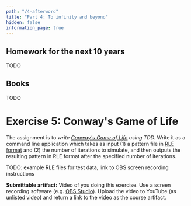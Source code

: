 ```yaml
---
path: "/4-afterword"
title: "Part 4: To infinity and beyond"
hidden: false
information_page: true
---
```


## Homework for the next 10 years

TODO


## Books

TODO


# Exercise 5: Conway's Game of Life

The assignment is to *write [Conway's Game of Life](https://en.wikipedia.org/wiki/Conway%27s_Game_of_Life) using TDD.* Write it as a command line application which takes as input (1) a pattern file in [RLE format](https://www.conwaylife.com/wiki/Run_Length_Encoded) and (2) the number of iterations to simulate, and then outputs the resulting pattern in RLE format after the specified number of iterations.

TODO: example RLE files for test data, link to OBS screen recording instructions

**Submittable artifact:** Video of you doing this exercise. Use a screen recording software (e.g. [OBS Studio](https://obsproject.com/)). Upload the video to YouTube (as unlisted video) and return a link to the video as the course artifact.
